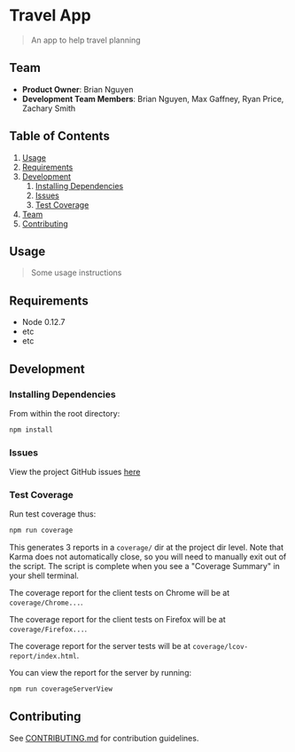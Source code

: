 # Travel App

> An app to help travel planning

## Team

  - __Product Owner__: Brian Nguyen
  - __Development Team Members__: Brian Nguyen, Max Gaffney, Ryan Price, Zachary Smith

## Table of Contents

1. [Usage](#Usage)
1. [Requirements](#requirements)
1. [Development](#development)
    1. [Installing Dependencies](#installing-dependencies)
    1. [Issues](#issues)
    1. [Test Coverage](#test-coverage)
1. [Team](#team)
1. [Contributing](#contributing)

## Usage

> Some usage instructions

## Requirements

- Node 0.12.7
- etc
- etc

## Development

### Installing Dependencies

From within the root directory:

```sh
npm install
```

### Issues

View the project GitHub issues [here](https://waffle.io/HRR10-Ryans-to-the-Max/travel-app)

### Test Coverage

Run test coverage thus:

```sh
npm run coverage
```

This generates 3 reports in a `coverage/` dir at the project dir level. Note that Karma does not automatically close, so you will need to manually exit out of the script. The script is complete when you see a "Coverage Summary" in your shell terminal.

The coverage report for the client tests on Chrome will be at `coverage/Chrome...`.

The coverage report for the client tests on Firefox will be at `coverage/Firefox...`.

The coverage report for the server tests will be at `coverage/lcov-report/index.html`.

You can view the report for the server by running:

```sh
npm run coverageServerView
```

## Contributing

See [CONTRIBUTING.md](CONTRIBUTING.md) for contribution guidelines.

